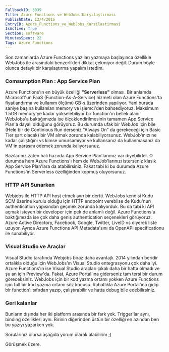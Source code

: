 ```yaml
---
FallbackID: 3039
Title: Azure Functions ve WebJobs Karşılaştırması
PublishDate: 12/4/2016
EntryID: Azure_Functions_ve_WebJobs_Karsilastirmasi
IsActive: True
Section: software
MinutesSpent: 22
Tags: Azure Functions
---
```

Son zamanlarda Azure Functions yazıları yazmaya başlayınca özellikle WebJobs ile arasındaki benzerlikleri dikkat çekmiyor değil. Durum böyle olunca detaylı bir karşılaştırma yapalım istedim.### Comsumption Plan : App Service PlanAzure Functions'ın en büyük özelliği **"Serverless"** olması. Bir anlamda Microsoft'un FaaS (Function-As-A-Service) hizmeti olan Azure Functions'ta fiyatlandırma ve kullanım ölçümü GB-s üzerinden yapılıyor. Yani burada saniye başına kullanılan memory ve işlemci'den bahsediyoruz. Maksimum 1.5GB memory'ye kadar yükselebiliyor bir function'ın bellek alanı. WebJobs'a baktığımızda ise ölçeklendirilmesinin tamamen App Service Plan'a dayalı olduğunu görüyoruz. Bu durumda ufak bir WebJob için bile (Hele bir de Continious Run derseniz "Always On" da gerekeceği için Basic Tier şart olacak) bir VM almak zorunda kalabiliyorsunuz. WebJob'ınızı ne kadar çalıştığını vs kimse umursamıyor ve kullansanız da kullanmasanız da VM'in parasını ödemek zorunda kalıyorsunuz. Bazılarınız zaten hali hazırda App Service Plan'larımız var diyebilirler. O durumda hem Azure Functions'ı hem de WebJob'larınızı isterseniz klasik App Service Plan'lara da atabilirsiniz. Fakat tabi ki bu durumda Azure Functions'ın Serverless özelliğinden kopmuş oluyorsunuz. ### HTTP API SunarkenWebjobs ile HTTP API host etmek ayrı bir dertti. WebJobs kendisi Kudu SCM üzerine kurulu olduğu için HTTP endpoint verebilse de Kudu'nun authentication yapısından geçmek zorunda kalıyorduk. Bu da tabi ki API açmak isteyen bir developer için pek de anlamlı değil. Azure Functions'a baktığımızda ise çok daha geniş authentication seçenekleri görüyoruz. Azure Active Directory, Facebook, Google, Twitter, LiveID vs diyerek liste uzuyor. Ayrıca Azure Functions API Metadata'sını da OpenAPI specificationu ile sunabiliyor. ### Visual Studio ve AraçlarVisual Studio tarafında Webjobs biraz daha avantajlı. 2014 yılından beridir ortalıkla olduğu için WebJobs'ın Visual Studio entegrasyonu çok daha iyi. Azure Functions'ın ise Visual Studio araçları çıkalı daha bir hafta olmadı ve şu an için Preview'da. Fakat, Azure Portal'ına giderseniz tam tersi bir durum göreceksiniz. WebJobs için bir kod yazma ortamı yokken Azure Functions için full bir kod yazma ortamı söz konusu. Rahatlıkla Azure Portal'ına gidip bir function'ı sıfırdan yazıp, çalıştırabilir ve hatta debug bile edebilirsiniz. ### Geri kalanlarBunların dışında her iki platform arasında bir fark yok. Trigger'lar aynı, binding özellikleri aynı. Birinin diğerinden üstün bir özelliği en azından ben bu yazıyı yazarken yok. Sorularınız olursa aşağıda yorum olarak alabilirim ;) Görüşmek üzere.
